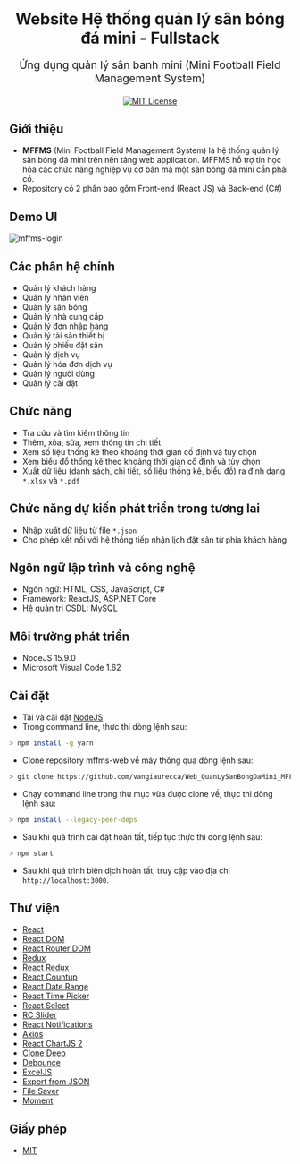 
<h1 align="center">
  Website Hệ thống quản lý sân bóng đá mini - Fullstack
</h1>
<p align="center" style="font-size: 1.2rem;">Ứng dụng quản lý sân banh mini (Mini Football Field Management System)</p>
<p align="center">
  <a href="https://opensource.org/licenses/MIT"><img src="https://img.shields.io/badge/License-MIT-yellow.svg" alt="MIT License" /></a>
</p>

## Giới thiệu
* **MFFMS** (Mini Football Field Management System) là hệ thống quản lý sân bóng đá mini trên nền tảng web application. MFFMS hỗ trợ tin học hóa các chức năng nghiệp vụ cơ bản mà một sân bóng đá mini cần phải có.
* Repository có 2 phần bao gồm Front-end (React JS) và Back-end (C#)

## Demo UI

![mffms-login](https://user-images.githubusercontent.com/75024999/140756732-1e018c94-3213-417c-9634-98f7c5b5b25f.png)

## Các phân hệ chính
* Quản lý khách hàng
* Quản lý nhân viên
* Quản lý sân bóng
* Quản lý nhà cung cấp
* Quản lý đơn nhập hàng
* Quản lý tài sản thiết bị
* Quản lý phiếu đặt sân
* Quản lý dịch vụ
* Quản lý hóa đơn dịch vụ
* Quản lý người dùng
* Quản lý cài đặt
  
## Chức năng
* Tra cứu và tìm kiếm thông tin
* Thêm, xóa, sửa, xem thông tin chi tiết
* Xem số liệu thống kê theo khoảng thời gian cố định và tùy chọn
* Xem biểu đồ thống kê theo khoảng thời gian cố định và tùy chọn
* Xuất dữ liệu (danh sách, chi tiết, số liệu thống kê, biểu đồ) ra định dạng `*.xlsx` và `*.pdf`

## Chức năng dự kiến phát triển trong tương lai
* Nhập xuất dữ liệu từ file `*.json`
* Cho phép kết nối với hệ thống tiếp nhận lịch đặt sân từ phía khách hàng

## Ngôn ngữ lập trình và công nghệ
* Ngôn ngữ: HTML, CSS, JavaScript, C#
* Framework: ReactJS, ASP.NET Core
* Hệ quản trị CSDL: MySQL

## Môi trường phát triển
* NodeJS 15.9.0
* Microsoft Visual Code 1.62

## Cài đặt
* Tải và cài đặt [NodeJS](https://nodejs.org/en/).
* Trong command line, thực thi dòng lệnh sau:
```bash
> npm install -g yarn
```
* Clone repository mffms-web về máy thông qua dòng lệnh sau:
```bash
> git clone https://github.com/vangiaurecca/Web_QuanLySanBongDaMini_MFFMS.git
```
* Chạy command line trong thư mục vừa được clone về, thực thi dòng lệnh sau:
```bash
> npm install --legacy-peer-deps
```
* Sau khi quá trình cài đặt hoàn tất, tiếp tục thực thi dòng lệnh sau:
```bash
> npm start
```
* Sau khi quá trình biên dịch hoàn tất, truy cập vào địa chỉ `http://localhost:3000`.

## Thư viện
* [React](https://www.npmjs.com/package/react)
* [React DOM](https://www.npmjs.com/package/react-dom)
* [React Router DOM](https://www.npmjs.com/package/react-router-dom)
* [Redux](https://www.npmjs.com/package/redux)
* [React Redux](https://www.npmjs.com/package/react-redux)
* [React Countup](https://www.npmjs.com/package/react-countup)
* [React Date Range](https://www.npmjs.com/package/react-date-range)
* [React Time Picker](https://www.npmjs.com/package/react-time-picker)
* [React Select](https://www.npmjs.com/package/react-select)
* [RC Slider](https://www.npmjs.com/package/rc-slider)
* [React Notifications](https://www.npmjs.com/package/react-notifications)
* [Axios](https://www.npmjs.com/package/axios)
* [React ChartJS 2](https://www.npmjs.com/package/react-chartjs-2)
* [Clone Deep](https://www.npmjs.com/package/clone-deep)
* [Debounce](https://www.npmjs.com/package/debounce)
* [ExcelJS](https://www.npmjs.com/package/exceljs)
* [Export from JSON](https://www.npmjs.com/package/export-from-json)
* [File Saver](https://www.npmjs.com/package/file-saver)
* [Moment](https://www.npmjs.com/package/moment)

## Giấy phép
* [MIT](https://github.com/vangiaurecca/Web_QuanLySanBongDaMini_MFFMS/blob/master/LICENSE)
